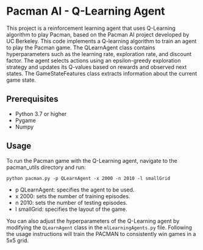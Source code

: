 # Pacman AI - Q-Learning Agent

This project is a reinforcement learning agent that uses Q-Learning algorithm to play Pacman, based on the Pacman AI project developed by UC Berkeley. This code implements a Q-learning algorithm to train an agent to play the Pacman game. The QLearnAgent class contains hyperparameters such as the learning rate, exploration rate, and discount factor. The agent selects actions using an epsilon-greedy exploration strategy and updates its Q-values based on rewards and observed next states. The GameStateFeatures class extracts information about the current game state. 

## Prerequisites

- Python 3.7 or higher
- Pygame
- Numpy

## Usage
To run the Pacman game with the Q-Learning agent, navigate to the pacman_utils directory and run:
```
python pacman.py -p QLearnAgent -x 2000 -n 2010 -l smallGrid
```
- p QLearnAgent: specifies the agent to be used.
- x 2000: sets the number of training episodes.
- n 2010: sets the number of testing episodes.
- l smallGrid: specifies the layout of the game.

You can also adjust the hyperparameters of the Q-Learning agent by modifying the `QLearnAgent` class in the `mlLearningAgents.py` file. Following the usage instructions will train the PACMAN to consistently win games in a 5x5 grid.
